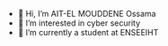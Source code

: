 - 👋 Hi, I’m AIT-EL MOUDDENE Ossama
- 👀 I’m interested in cyber security 
- 🌱 I’m currently a student at ENSEEIHT
